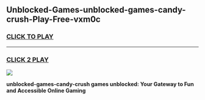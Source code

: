 
## Unblocked-Games-unblocked-games-candy-crush-Play-Free-vxm0c
<h3>
<a href="https://premium76.site?title=unblocked-games-candy-crush&ref=19M">CLICK TO PLAY</a></h3>
<hr>

<h3>
<a href="https://premium76.site?title=unblocked-games-candy-crush&ref=19M">CLICK 2 PLAY</a>
  
</h3>

<a href="https://premium76.site?title=unblocked-games-candy-crush&ref=19M"><img src="https://clearcache.store/games.png"></a>


**unblocked-games-candy-crush games unblocked: Your Gateway to Fun and Accessible Online Gaming**
